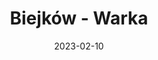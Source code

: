 ---
title: Biejków - Warka
category: "Trasy jednodniowe"
rafting_time: 5 - 6
route_length: 21
price: 130
price_descrition: 
date: 2023-02-10
---
